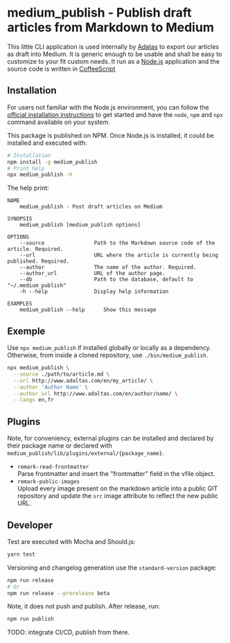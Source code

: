 
# medium_publish - Publish draft articles from Markdown to Medium

This little CLI application is used internally by [Adatas](http://www.adaltas.com) to export our articles as draft into Medium. It is generic enough to be usable and shall be easy to customize to your fit custom needs. It run as a [Node.js](https://nodejs.org) application and the source code is written in [CoffeeScript](https://coffeescript.org)

## Installation

For users not familiar with the Node.js environment, you can follow the [official installation instructions](https://nodejs.org/en/download/) to get started and have the `node`, `npm` and `npx` command available on your system.

This package is published on NPM. Once Node.js is installed, it could be installed and executed with:

```bash
# Installation
npm install -g medium_publish
# Print help
npx medium_publish -h
```

The help print:

```
NAME
    medium_publish - Post draft articles on Medium

SYNOPSIS
    medium_publish [medium_publish options]

OPTIONS
    --source                Path to the Markdown source code of the article. Required.
    --url                   URL where the article is currently being published. Required.
    --author                The name of the author. Required.
    --author_url            URL of the author page.
    --db                    Path to the database, default to "~/.medium_publish"
    -h --help               Display help information

EXAMPLES
    medium_publish --help      Show this message
```

## Exemple

Use `npx medium_publish` if installed globally or locally as a dependency. Otherwise, from inside a cloned repository, use `./bin/medium_publish`.

```bash
npx medium_publish \
  --source ./path/to/article.md \
  --url http://www.adaltas.com/en/my_article/ \
  --author 'Author Name' \
  --author_url http://www.adaltas.com/en/author/name/ \
  --langs en,fr
```

## Plugins

Note, for conveniency, external plugins can be installed and declared by their package name or declared with `medium_publish/lib/plugins/external/{package_name}`.

* `remark-read-frontmatter`     
  Parse frontmatter and insert the "frontmatter" field in the vfile object.
* `remark-public-images`   
  Upload every image present on the markdown article into a public GIT repository and update the `src` image attribute to reflect the new public URL.

## Developer

Test are executed with Mocha and Should.js:

```bash
yarn test
```

Versioning and changelog generation use the `standard-version` package:

```bash
npm run release
# Or
npm run release --prerelease beta
```

Note, it does not push and publish. After release, run:

```bash
npm run publish
```

TODO: integrate CI/CD, publish from there.
